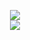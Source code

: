 <p align="center">
	<img src="http://i.imgur.com/Qe4dbJX.png" /><br />
	<a href="https://travis-ci.org/Subtixx/DylanBot"><img src="https://travis-ci.org/Subtixx/DylanBot.svg?branch=master" /></a>
</p>